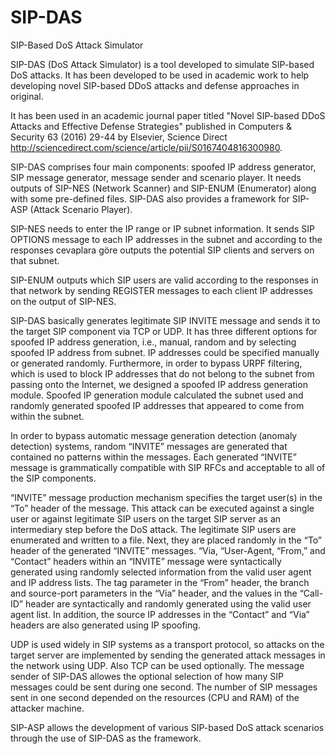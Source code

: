 # SIP-DAS
SIP-Based DoS Attack Simulator

SIP-DAS (DoS Attack Simulator) is a tool developed to simulate SIP-based DoS attacks. It has been developed to be used in academic work to help developing novel SIP-based DDoS attacks and defense approaches in original. 

It has been used in an academic journal paper titled "Novel SIP-based DDoS Attacks and Effective Defense Strategies" published in Computers & Security 63 (2016) 29-44 by  Elsevier, Science Direct http://sciencedirect.com/science/article/pii/S0167404816300980. 

SIP-DAS comprises four main components: spoofed IP address generator, SIP message generator, message sender and scenario player. It needs outputs of SIP-NES (Network Scanner) and SIP-ENUM (Enumerator) along with some pre-defined files. SIP-DAS also provides a framework for SIP-ASP (Attack Scenario Player).

SIP-NES needs to enter the IP range or IP subnet information. It sends SIP OPTIONS message to each IP addresses in the subnet and according to the responses cevaplara göre outputs the potential SIP clients and servers on that subnet.

SIP-ENUM outputs which SIP users are valid according to the responses in that network by sending REGISTER messages to each client IP addresses on the output of SIP-NES. 

SIP-DAS basically generates legitimate SIP INVITE message and sends it to the target SIP component via TCP or UDP. It has three different options for spoofed IP address generation, i.e., manual, random and by selecting spoofed IP address from subnet. IP addresses could be specified manually or generated randomly. Furthermore, in order to bypass URPF filtering, which is used to block IP addresses that do not belong to the subnet from passing onto the Internet, we designed a spoofed IP address generation module. Spoofed IP generation module calculated the subnet used and randomly generated spoofed IP addresses that appeared to come from within the subnet.

In order to bypass automatic message generation detection (anomaly detection) systems, random “INVITE” messages are generated that contained no patterns within the messages. Each generated “INVITE” message is grammatically compatible with SIP RFCs and acceptable to all of the SIP components. 

“INVITE” message production mechanism specifies the target user(s) in the “To” header of the message. This attack can be executed against a single user or against legitimate SIP users on the target SIP server as an intermediary step before the DoS attack. The legitimate SIP users are enumerated and written to a file. Next, they are placed randomly in the “To” header of the generated “INVITE” messages. “Via, “User-Agent, “From,” and “Contact” headers within an “INVITE” message were syntactically generated using randomly selected information from the valid user agent and IP address lists. The tag parameter in the “From” header, the branch and source-port parameters in the “Via” header, and the values in the “Call-ID” header are syntactically and randomly generated using the valid user agent list. In addition, the source IP addresses in the “Contact” and “Via” headers are also generated using IP spoofing.

UDP is used widely in SIP systems as a transport protocol, so attacks on the target server are implemented by sending the generated attack messages in the network using UDP. Also TCP can be used optionally. The message sender of SIP-DAS allowes the optional selection of how many SIP messages could be sent during one second. The number of SIP messages sent in one second depended on the resources (CPU and RAM) of the attacker machine. 


SIP-ASP allows the development of various SIP-based DoS attack scenarios through the use of SIP-DAS as the framework. 
